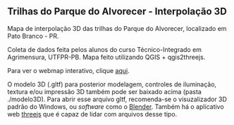 ## Trilhas do Parque do Alvorecer - Interpolação 3D

Mapa de interpolação 3D das trilhas do Parque do Alvorecer, localizado em Pato Branco - PR.

Coleta de dados feita pelos alunos do curso Técnico-Integrado em Agrimensura, UTFPR-PB.
Mapa feito utilizando QGIS + qgis2threejs.

Para ver o webmap interativo, clique [aqui](https://willsbit.github.io/3D_Alvorecer_GNSS/).

O modelo 3D (.gltf) para posterior modelagem, controles de iluminação, textura e/ou impressão 3D também pode ser baixado acima (pasta ./modelo3D).
Para abrir esse arquivo gltf, recomenda-se o visuzalizador 3D padrão do Windows, ou _software_ como o [Blender](https://www.blender.org/). Também há o aplicativo web [threejs](https://threejs.org/editor/) que é capaz de lidar com arquivos desse tipo.
